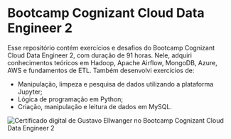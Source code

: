 # Bootcamp Cognizant Cloud Data Engineer 2
Esse repositório contém exercícios e desafios do Bootcamp Cognizant Cloud Data Engineer 2, com duração de 91 horas. Nele, adquiri conhecimentos teóricos em Hadoop, Apache Airflow, MongoDB, Azure, AWS e fundamentos de ETL. Também desenvolvi exercícios de:
- Manipulação, limpeza e pesquisa de dados utilizando a plataforma Jupyter;
- Lógica de programação em Python;
- Criação, manipulação e leitura de dados em MySQL.

![Certificado digital de Gustavo Ellwanger no Bootcamp Cognizant Cloud Data Engineer 2](https://hermes.digitalinnovation.one/certificates/cover/1CFA8D85.jpg)
